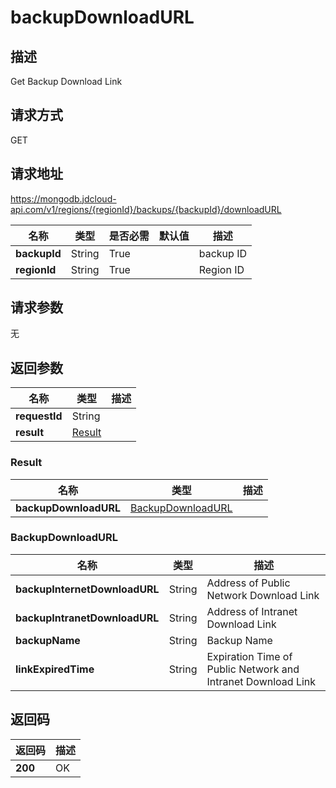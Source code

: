 # backupDownloadURL


## 描述
Get Backup Download Link

## 请求方式
GET

## 请求地址
https://mongodb.jdcloud-api.com/v1/regions/{regionId}/backups/{backupId}/downloadURL

|名称|类型|是否必需|默认值|描述|
|---|---|---|---|---|
|**backupId**|String|True||backup ID|
|**regionId**|String|True||Region ID|

## 请求参数
无


## 返回参数
|名称|类型|描述|
|---|---|---|
|**requestId**|String||
|**result**|[Result](##Result)||


### <a name="Result">Result</a>
|名称|类型|描述|
|---|---|---|
|**backupDownloadURL**|[BackupDownloadURL](##BackupDownloadURL)||
### <a name="BackupDownloadURL">BackupDownloadURL</a>
|名称|类型|描述|
|---|---|---|
|**backupInternetDownloadURL**|String|Address of Public Network Download Link|
|**backupIntranetDownloadURL**|String|Address of Intranet Download Link|
|**backupName**|String|Backup Name|
|**linkExpiredTime**|String|Expiration Time of Public Network and Intranet Download Link|

## 返回码
|返回码|描述|
|---|---|
|**200**|OK|
